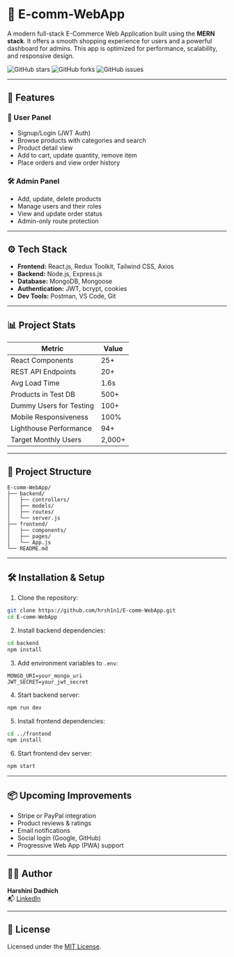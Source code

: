# 🛒 E-comm-WebApp

A modern full-stack E-Commerce Web Application built using the **MERN stack**. It offers a smooth shopping experience for users and a powerful dashboard for admins. This app is optimized for performance, scalability, and responsive design.

![GitHub stars](https://img.shields.io/github/stars/hrsh1n1/E-comm-WebApp?style=social)
![GitHub forks](https://img.shields.io/github/forks/hrsh1n1/E-comm-WebApp?style=social)
![GitHub issues](https://img.shields.io/github/issues/hrsh1n1/E-comm-WebApp)

---

## 🚀 Features

### 🧑 User Panel
- Signup/Login (JWT Auth)
- Browse products with categories and search
- Product detail view
- Add to cart, update quantity, remove item
- Place orders and view order history

### 🛠️ Admin Panel
- Add, update, delete products
- Manage users and their roles
- View and update order status
- Admin-only route protection

---

## ⚙️ Tech Stack

- **Frontend:** React.js, Redux Toolkit, Tailwind CSS, Axios
- **Backend:** Node.js, Express.js
- **Database:** MongoDB, Mongoose
- **Authentication:** JWT, bcrypt, cookies
- **Dev Tools:** Postman, VS Code, Git

---

## 📊 Project Stats

| Metric                     | Value                       |
|----------------------------|-----------------------------|
| React Components           | 25+                         |
| REST API Endpoints         | 20+                         |
| Avg Load Time              | 1.6s                        |
| Products in Test DB        | 500+                        |
| Dummy Users for Testing    | 100+                        |
| Mobile Responsiveness      | 100%                        |
| Lighthouse Performance     | 94+                         |
| Target Monthly Users       | 2,000+                      |

---

## 📁 Project Structure

```
E-comm-WebApp/
├── backend/
│   ├── controllers/
│   ├── models/
│   ├── routes/
│   └── server.js
├── frontend/
│   ├── components/
│   ├── pages/
│   └── App.js
└── README.md
```

---

## 🛠️ Installation & Setup

1. Clone the repository:
```bash
git clone https://github.com/hrsh1n1/E-comm-WebApp.git
cd E-comm-WebApp
```

2. Install backend dependencies:
```bash
cd backend
npm install
```

3. Add environment variables to `.env`:
```env
MONGO_URI=your_mongo_uri
JWT_SECRET=your_jwt_secret
```

4. Start backend server:
```bash
npm run dev
```

5. Install frontend dependencies:
```bash
cd ../frontend
npm install
```

6. Start frontend dev server:
```bash
npm start
```

---

## 📦 Upcoming Improvements

- Stripe or PayPal integration
- Product reviews & ratings
- Email notifications
- Social login (Google, GitHub)
- Progressive Web App (PWA) support

---

## 🙋‍♀️ Author

**Harshini Dadhich**  
📬 [LinkedIn](https://www.linkedin.com/in/harshini-dadhich-82455b291/)

---

## 📄 License

Licensed under the [MIT License](LICENSE).

